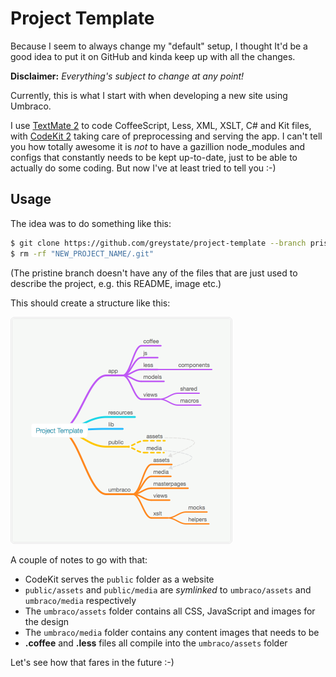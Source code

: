 # Project Template

Because I seem to always change my "default" setup, I thought It'd be a good idea to put it on GitHub and kinda keep up with all the changes.

**Disclaimer:** *Everything's subject to change at any point!*

Currently, this is what I start with when developing a new site using Umbraco.

I use [TextMate 2][TM2] to code CoffeeScript, Less, XML, XSLT, C# and Kit files, with [CodeKit 2][CK2] taking care of preprocessing and serving the app. I can't tell you how totally awesome it is *not* to have a gazillion node_modules and configs that constantly needs to be kept up-to-date, just to be able to actually do some coding. But now I've at least tried to tell you :-)

## Usage

The idea was to do something like this:

```bash
$ git clone https://github.com/greystate/project-template --branch pristine --single-branch "NEW_PROJECT_NAME"
$ rm -rf "NEW_PROJECT_NAME/.git"
```

(The pristine branch doesn't have any of the files that are just used to describe the project, e.g. this README, image etc.)

This should create a structure like this:

<img src="project-template.png" width="349" alt="Project Template" style="border: 3px double #e8e8e8;border-radius: 6px;">

A couple of notes to go with that:

* CodeKit serves the `public` folder as a website
* `public/assets` and `public/media` are *symlinked* to `umbraco/assets` and `umbraco/media` respectively
* The `umbraco/assets` folder contains all CSS, JavaScript and images for the design
* The `umbraco/media` folder contains any content images that needs to be 
* **.coffee** and **.less** files all compile into the `umbraco/assets` folder


Let's see how that fares in the future :-)


[TM2]: http://macromates.com/
[CK2]: http://incident57.com/codekit/